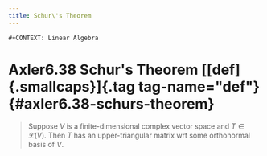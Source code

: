 ```yaml
---
title: Schur\'s Theorem
---
```


```{=org}
#+CONTEXT: Linear Algebra
```
# Axler6.38 Schur\'s Theorem [[def]{.smallcaps}]{.tag tag-name="def"} {#axler6.38-schurs-theorem}

> Suppose $V$ is a finite-dimensional complex vector space and
> $T \in \mathcal L(V)$. Then $T$ has an upper-triangular matrix wrt
> some orthonormal basis of $V$.
